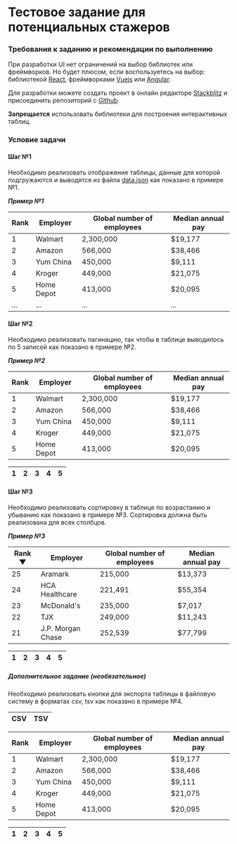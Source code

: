 # Тестовое задание для потенциальных стажеров

### Требования к заданию и рекомендации по выполнению

При разработки UI нет ограничений на выбор библиотек или фреймворков. Но будет плюсом, если воспользуетесь на выбор: библиотекой [React](https://reactjs.org/), фреймворками [Vuejs](https://vuejs.org/) или [Angular](https://angular.io/).

Для разработки можете создать проект в онлайн редакторе [Stackblitz](https://stackblitz.com/) и присоединить репозиторий с [Github](https://github.com/).

**Запрещается** использовать библиотеки для построения интерактивных таблиц.

### Условие задачи 

#### Шаг №1

Необходимо реализовать отображение таблицы, данные для которой подгружаются и выводятся из файла [data.json](https://github.com/madibts/trainee-task/blob/master/data.json) как показано в примере №1.

***Пример №1***

| Rank| Employer | Global number of employees | Median annual pay | 
| ------ | ------ | ------ | ------ |
| 1 | Walmart | 2,300,000 | $19,177 |
| 2 | Amazon | 566,000 | $38,466 |
| 3 | Yum China | 450,000 | $9,111 |
| 4 | Kroger | 449,000 | $21,075 |
| 5 | Home Depot | 413,000 | $20,095 |
| ... | ... | ... | ... |

#### Шаг №2

Необходимо реализовать пагинацию, так чтобы в таблице выводилось по 5 записей как показано в примере №2.

***Пример №2***

| Rank| Employer | Global number of employees | Median annual pay | 
| ------ | ------ | ------ | ------ |
| 1 | Walmart | 2,300,000 | $19,177 |
| 2 | Amazon | 566,000 | $38,466 |
| 3 | Yum China | 450,000 | $9,111 |
| 4 | Kroger | 449,000 | $21,075 |
| 5 | Home Depot | 413,000 | $20,095 |

| 1 | 2 | 3 | 4 | 5 |
| - | - | - | - | - |

#### Шаг №3

Необходимо реализовать сортировку в таблице по возрастанию и убыванию как показано в примере №3. 
Сортировка должна быть реализована для всех столбцов.

***Пример №3***

| Rank ▼ | Employer | Global number of employees | Median annual pay | 
| ------ | ------ | ------ | ------ |
| 25 | Aramark | 215,000 | $13,373 |
| 24 | HCA Healthcare | 221,491 | $55,354 |
| 23 | McDonald's | 235,000 | $7,017 |
| 22 | TJX | 249,000 | $11,243 |
| 21 | J.P. Morgan Chase | 252,539 | $77,799 |

| 1 | 2 | 3 | 4 | 5 |
| - | - | - | - | - |


##### Дополнительное задание (необязательное)

Необходимо реализовать кнопки для экспорта таблицы в файловую систему в форматах csv, tsv как показано в примере №4.

| CSV | TSV |
| - | - |

| Rank| Employer | Global number of employees | Median annual pay | 
| ------ | ------ | ------ | ------ |
| 1 | Walmart | 2,300,000 | $19,177 |
| 2 | Amazon | 566,000 | $38,466 |
| 3 | Yum China | 450,000 | $9,111 |
| 4 | Kroger | 449,000 | $21,075 |
| 5 | Home Depot | 413,000 | $20,095 |

| 1 | 2 | 3 | 4 | 5 |
| - | - | - | - | - |

